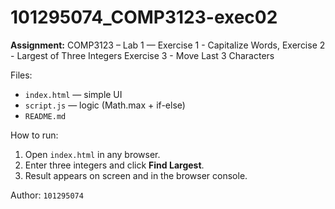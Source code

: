 # 101295074_COMP3123-exec02

**Assignment:** COMP3123 – Lab 1 — Exercise 1  - Capitalize Words,  Exercise 2 - Largest of Three Integers  Exercise 3 - Move Last 3 Characters

Files:
- `index.html` — simple UI
- `script.js` — logic (Math.max + if-else)
- `README.md`

How to run:
1. Open `index.html` in any browser.
2. Enter three integers and click **Find Largest**.
3. Result appears on screen and in the browser console.

Author: `101295074`
